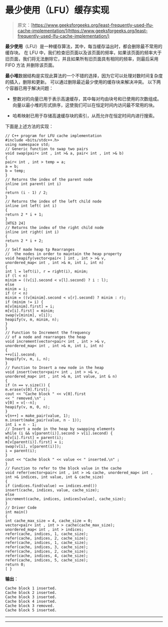 # 最少使用（LFU）缓存实现

> 原文：[https://www.geeksforgeeks.org/least-frequently-used-lfu-cache-implementation/](https://www.geeksforgeeks.org/least-frequently-used-lfu-cache-implementation/)

**最少使用**（LFU）是一种缓存算法，其中，每当缓存溢出时，都会删除最不常用的缓存块。 在 LFU 中，我们检查旧页面以及该页面的频率，如果该页面的频率大于旧页面，我们将无法删除它，并且如果所有旧页面具有相同的频率，则最后采用 FIFO 方法 并删除该页面。

**最小堆**数据结构是实现此算法的一个不错的选择，因为它可以处理对数时间复杂度的插入，删除和更新。 可以通过删除最近最少使用的缓存块来解决冲突。 以下两个容器已用于解决问题：

*   整数对的向量已用于表示高速缓存，其中每对均由块号和已使用的次数组成。 向量以最小堆的形式排序，这使我们可以在恒定时间内访问最不常用的块。

*   哈希映射已用于存储高速缓存块的索引，从而允许在恒定时间内进行搜索。

下面是上述方法的实现：

```
// C++ program for LFU cache implementation
#include <bits/stdc++.h>
using namespace std;
// Generic function to swap two pairs
void swap(pair< int , int >& a, pair< int , int >& b)
{
pair< int , int > temp = a;
a = b;
b = temp;
}
// Returns the index of the parent node
inline int parent( int i)
{
return (i - 1) / 2;
}
// Returns the index of the left child node
inline int left( int i)
{
return 2 * i + 1;
}
[HTG3 24]
// Returns the index of the right child node
inline int right( int i)
{
return 2 * i + 2;
}
// Self made heap tp Rearranges
//  the nodes in order to maintain the heap property
void heapify(vector<pair< ] int , int > >& v,
unordered_map< int , int >& m, int i, int n)
{
int l = left(i), r = right(i), minim;
if (l < n)
minim = ((v[i].second < v[l].second) ? i : l);
else
minim = i;
if (r < n)
minim = ((v[minim].second < v[r].second) ? minim : r);
if (minim != i) {
m[v[minim].first] = i;
m[v[i].first] = minim;
swap(v[minim], v[i]);
heapify(v, m, minim, n);
}
}
// Function to Increment the frequency
// of a node and rearranges the heap
void increment(vector<pair< int , int > >& v,
unordered_map< int , int >& m, int i, int n)
{
++v[i].second;
heapify(v, m, i, n);
}
// Function to Insert a new node in the heap
void insert(vector<pair< int , int > >& v,
unordered_map< int , int >& m, int value, int & n)
{
if (n == v.size()) {
m.erase(v[0].first);
cout << "Cache block " << v[0].first
<< " removed.\n" ;
v[0] = v[--n];
heapify(v, m, 0, n);
}
v[n++] = make_pair(value, 1);
m.insert(make_pair(value, n - 1));
int i = n - 1;
// Insert a node in the heap by swapping elements
while (i && v[parent(i)].second > v[i].second) {
m[v[i].first] = parent(i);
m[v[parent(i)].first] = i;
swap(v[i], v[parent(i)]);
i = parent(i);
}
cout << "Cache block " << value << " inserted.\n" ;
}
// Function to refer to the block value in the cache
void refer(vector<pair< int , int > >& cache, unordered_map< int ,
int >& indices, int value, int & cache_size)
{
if (indices.find(value) == indices.end())
insert(cache, indices, value, cache_size);
else
increment(cache, indices, indices[value], cache_size);
}
// Driver Code
int main()
{
int cache_max_size = 4, cache_size = 0;
vector<pair< int , int > > cache(cache_max_size);
unordered_map< int , int > indices;
refer(cache, indices, 1, cache_size);
refer(cache, indices, 2, cache_size);
refer(cache, indices, 1, cache_size);
refer(cache, indices, 3, cache_size);
refer(cache, indices, 2, cache_size);
refer(cache, indices, 4, cache_size);
refer(cache, indices, 5, cache_size);
return 0;
[ }
```

**输出**：

```
Cache block 1 inserted.
Cache block 2 inserted.
Cache block 3 inserted.
Cache block 4 inserted.
Cache block 3 removed.
Cache block 5 inserted.

```



* * *

* * *



